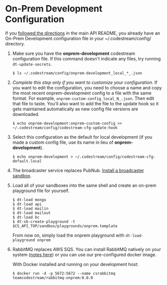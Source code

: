 # On-Prem Development Configuration

If you [followed the directions](README.md) in the main API README, you already
have an On-Prem Development configuration file in your ~/.codestream/config/
directory.

1. Make sure you have the **onprem-development** codestream configuration file.
   If this command doesn't indicate any files, try running `dt-update-secrets`.
	```
	$ ls ~/.codestream/config/onprem-development_local_*_.json
	```

1. _Complete this step only if you want to customize your configuration._ If you
   want to edit the configuration, you need to choose a name and copy the most
   recent onprem-development config to a file with the same format. For example,
   `onprem-custom-config_local_N_.json`. Then edit that file to taste. You'll
   also want to add the file to the update hook so it gets maintained
   automatically as new config file versions are downloaded.
   ```
   $ echo onprem-development:onprem-custom-config >> ~/.codestream/config/codestream-cfg-update-hook
   ```

1. Select this configuration as the default for local development (if you made a
   custom config file, use its name in lieu of **onprem-development**).
	```
	$ echo onprem-development > ~/.codestream/config/codestream-cfg-default.local
	```

1. The broadcaster service replaces PubNub. [Install a broadcaster
   sandbox](https://github.com/teamcodestream/broadcaster).

1. Load all of your sandboxes into the same shell and create an on-prem
   playground file for yourself.
	```
	$ dt-load mongo
	$ dt-load api
	$ dt-load mailin
	$ dt-load mailout
	$ dt-load bc
	$ dt-sb-create-playground -t $CS_API_TOP/sandbox/playgrounds/onprem.template
	```
	From now on, simply load the onprem playground with `dt-load-playground onprem`

1. RabbitMQ replaces AWS SQS. You can install RabbitMQ natively on your system
   ([notes here](README.rabbitmq)) or you can use our pre-configured docker
   image.

   With Docker installed and running on your development host:
	```
	$ docker run -d -p 5672:5672 --name csrabbitmq teamcodestream/rabbitmq-onprem:0.0.0
	```
